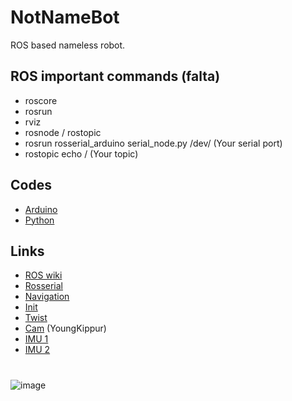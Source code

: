 # NotNameBot
ROS based nameless robot.

## ROS important commands (falta)
* roscore
* rosrun
* rviz
* rosnode / rostopic
* rosrun rosserial_arduino serial_node.py /dev/ (Your serial port)
* rostopic echo / (Your topic)

## Codes
* [Arduino](arduino)
* [Python](Python)

## Links
* [ROS wiki](http://wiki.ros.org/Documentation)
* [Rosserial](http://wiki.ros.org/rosserial)
* [Navigation](http://wiki.ros.org/navigation)
* [Init](https://roboticsbackend.com/make-ros-launch-start-on-boot-with-robot_upstart/)
* [Twist](https://github.com/Reinbert/ros_diffdrive_robot/blob/master/ros_diffdrive_robot.ino)
* [Cam](https://github.com/YoungKippur/IP-CAMERA) (YoungKippur)
* [IMU 1](https://electropeak.com/learn/interfacing-mpu9250-spi-i2c-9-axis-gyro-accelerator-magnetometer-module-with-arduino/)
* [IMU 2](https://makersportal.com/blog/calibration-of-an-inertial-measurement-unit-imu-with-raspberry-pi-part-ii)

# 
![image](https://user-images.githubusercontent.com/82680610/160292044-05cf89da-715c-4f46-a860-a5844a6c1a98.png)
